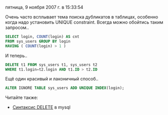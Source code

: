 пятница, 9 ноября 2007 г. в 15:33:54

Очень часто всплывает тема поиска дубликатов в таблицах, особенно когда надо установить UNIQUE constraint. Всегда можно обойтись таким запросом..

```sql
SELECT login, COUNT(login) AS cnt
FROM sys_users GROUP BY login
HAVING ( COUNT(login) > 1 )
```

И теперь..

```sql
DELETE t1 FROM sys_users t1, sys_users t2 
WHERE t1.login=t2.login AND t1.ID > t2.ID
```

Ещё один красивый и лаконичный способ..

```sql
ALTER IGNORE TABLE sys_users ADD UNIQUE INDEX(login);
```

Читайте также:

- [Синтаксис DELETE](http://dev.mysql.com/doc/refman/5.0/en/delete.html) в mysql
